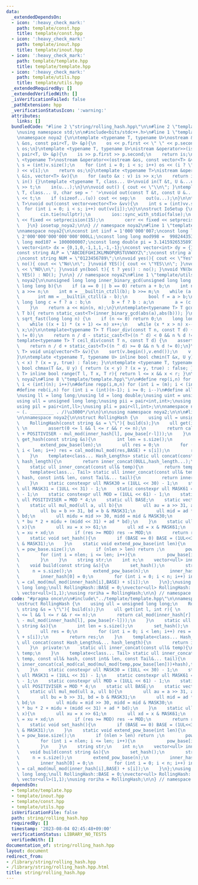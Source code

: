 ```yaml
---
data:
  _extendedDependsOn:
  - icon: ':heavy_check_mark:'
    path: template/const.hpp
    title: template/const.hpp
  - icon: ':heavy_check_mark:'
    path: template/inout.hpp
    title: template/inout.hpp
  - icon: ':heavy_check_mark:'
    path: template/template.hpp
    title: template/template.hpp
  - icon: ':heavy_check_mark:'
    path: template/utils.hpp
    title: template/utils.hpp
  _extendedRequiredBy: []
  _extendedVerifiedWith: []
  _isVerificationFailed: false
  _pathExtension: hpp
  _verificationStatusIcon: ':warning:'
  attributes:
    links: []
  bundledCode: "#line 2 \"string/rolling_hash.hpp\"\n\n#line 2 \"template/template.hpp\"\
    \nusing namespace std;\n\n#include<bits/stdc++.h>\n#line 1 \"template/inout.hpp\"\
    \nnamespace noya2 {\n\ntemplate <typename T, typename U>\nostream &operator<<(ostream\
    \ &os, const pair<T, U> &p){\n    os << p.first << \" \" << p.second;\n    return\
    \ os;\n}\ntemplate <typename T, typename U>\nistream &operator>>(istream &is,\
    \ pair<T, U> &p){\n    is >> p.first >> p.second;\n    return is;\n}\n\ntemplate\
    \ <typename T>\nostream &operator<<(ostream &os, const vector<T> &v){\n    int\
    \ s = (int)v.size();\n    for (int i = 0; i < s; i++) os << (i ? \" \" : \"\"\
    ) << v[i];\n    return os;\n}\ntemplate <typename T>\nistream &operator>>(istream\
    \ &is, vector<T> &v){\n    for (auto &x : v) is >> x;\n    return is;\n}\n\nvoid\
    \ in() {}\ntemplate <typename T, class... U>\nvoid in(T &t, U &...u){\n    cin\
    \ >> t;\n    in(u...);\n}\n\nvoid out() { cout << \"\\n\"; }\ntemplate <typename\
    \ T, class... U, char sep = ' '>\nvoid out(const T &t, const U &...u){\n    cout\
    \ << t;\n    if (sizeof...(u)) cout << sep;\n    out(u...);\n}\n\ntemplate<typename\
    \ T>\nvoid out(const vector<vector<T>> &vv){\n    int s = (int)vv.size();\n  \
    \  for (int i = 0; i < s; i++) out(vv[i]);\n}\n\nstruct IoSetup {\n    IoSetup(){\n\
    \        cin.tie(nullptr);\n        ios::sync_with_stdio(false);\n        cout\
    \ << fixed << setprecision(15);\n        cerr << fixed << setprecision(7);\n \
    \   }\n} iosetup_noya2;\n\n} // namespace noya2\n#line 1 \"template/const.hpp\"\
    \nnamespace noya2{\n\nconst int iinf = 1'000'000'007;\nconst long long linf =\
    \ 2'000'000'000'000'000'000LL;\nconst long long mod998 =  998244353;\nconst long\
    \ long mod107 = 1000000007;\nconst long double pi = 3.14159265358979323;\nconst\
    \ vector<int> dx = {0,1,0,-1,1,1,-1,-1};\nconst vector<int> dy = {1,0,-1,0,1,-1,-1,1};\n\
    const string ALP = \"ABCDEFGHIJKLMNOPQRSTUVWXYZ\";\nconst string alp = \"abcdefghijklmnopqrstuvwxyz\"\
    ;\nconst string NUM = \"0123456789\";\n\nvoid yes(){ cout << \"Yes\\n\"; }\nvoid\
    \ no(){ cout << \"No\\n\"; }\nvoid YES(){ cout << \"YES\\n\"; }\nvoid NO(){ cout\
    \ << \"NO\\n\"; }\nvoid yn(bool t){ t ? yes() : no(); }\nvoid YN(bool t){ t ?\
    \ YES() : NO(); }\n\n} // namespace noya2\n#line 1 \"template/utils.hpp\"\nnamespace\
    \ noya2{\n\nunsigned long long inner_binary_gcd(unsigned long long a, unsigned\
    \ long long b){\n    if (a == 0 || b == 0) return a + b;\n    int n = __builtin_ctzll(a);\
    \ a >>= n;\n    int m = __builtin_ctzll(b); b >>= m;\n    while (a != b) {\n \
    \       int mm = __builtin_ctzll(a - b);\n        bool f = a > b;\n        unsigned\
    \ long long c = f ? a : b;\n        b = f ? b : a;\n        a = (c - b) >> mm;\n\
    \    }\n    return a << min(n, m);\n}\n\ntemplate<typename T> T gcd_fast(T a,\
    \ T b){ return static_cast<T>(inner_binary_gcd(abs(a),abs(b))); }\n\nlong long\
    \ sqrt_fast(long long n) {\n    if (n <= 0) return 0;\n    long long x = sqrt(n);\n\
    \    while ((x + 1) * (x + 1) <= n) x++;\n    while (x * x > n) x--;\n    return\
    \ x;\n}\n\ntemplate<typename T> T floor_div(const T n, const T d) {\n    assert(d\
    \ != 0);\n    return n / d - static_cast<T>((n ^ d) < 0 && n % d != 0);\n}\n\n\
    template<typename T> T ceil_div(const T n, const T d) {\n    assert(d != 0);\n\
    \    return n / d + static_cast<T>((n ^ d) >= 0 && n % d != 0);\n}\n\ntemplate<typename\
    \ T> void uniq(vector<T> &v){\n    sort(v.begin(),v.end());\n    v.erase(unique(v.begin(),v.end()),v.end());\n\
    }\n\ntemplate <typename T, typename U> inline bool chmin(T &x, U y) { return (y\
    \ < x) ? (x = y, true) : false; }\n\ntemplate <typename T, typename U> inline\
    \ bool chmax(T &x, U y) { return (x < y) ? (x = y, true) : false; }\n\ntemplate<typename\
    \ T> inline bool range(T l, T x, T r){ return l <= x && x < r; }\n\n} // namespace\
    \ noya2\n#line 8 \"template/template.hpp\"\n\n#define rep(i,n) for (int i = 0;\
    \ i < (int)(n); i++)\n#define repp(i,m,n) for (int i = (m); i < (int)(n); i++)\n\
    #define reb(i,n) for (int i = (int)(n-1); i >= 0; i--)\n#define all(v) (v).begin(),(v).end()\n\
    \nusing ll = long long;\nusing ld = long double;\nusing uint = unsigned int;\n\
    using ull = unsigned long long;\nusing pii = pair<int,int>;\nusing pll = pair<ll,ll>;\n\
    using pil = pair<int,ll>;\nusing pli = pair<ll,int>;\n\nnamespace noya2{\n\n/*\u3000\
    ~ (. _________ . /)\u3000*/\n\n}\n\nusing namespace noya2;\n\n\n#line 4 \"string/rolling_hash.hpp\"\
    \n\nnamespace noya2{\n\nstruct RollingHash {\n    using ull = unsigned long long;\n\
    \    RollingHash(const string &s = \"\"){ build(s);}\n    ull get(int l, int r){\
    \ \n        assert(0 <= l && l <= r && r <= n);\n        return cal_mod(inner_hash[r]\
    \ + POSITIVISER - mul_mod(inner_hash[l], pow_base[r-l]));\n    }\n    static ull\
    \ get_hash(const string &s){\n        int len = s.size();\n        set_hash();\n\
    \        extend_pow_base(len);\n        ull res = 0;\n        for (int i = 0;\
    \ i < len; i++) res = cal_mod(mul_mod(res,BASE) + s[i]);\n        return res;\n\
    \    }\n    template<class... Hash_Lengths> static ull concat(const Hash_Lengths&...\
    \ hash_length){\n        return inner_concat(0ULL,hash_length...);\n    }\n  private:\n\
    \    static ull inner_concat(const ull& temp){\n        return temp;\n    }\n\
    \    template<class... Tail> static ull inner_concat(const ull& temp, const ull&\
    \ hash, const int& len, const Tail&... tail){\n        return inner_concat(cal_mod(cal_mod(mul_mod(temp,pow_base[len]))+hash),tail...);\n\
    \    }\n    static constexpr ull MASK30 = (1ULL << 30) - 1;\n    static constexpr\
    \ ull MASK31 = (1ULL << 31) - 1;\n    static constexpr ull MASK61 = (1ULL << 61)\
    \ - 1;\n    static constexpr ull MOD = (1ULL << 61) - 1;\n    static constexpr\
    \ ull POSITIVISER = MOD * 4;\n    static ull BASE;\n    static vector<ull> pow_base;\n\
    \    static ull mul_mod(ull a, ull b){\n        ull au = a >> 31, ad = a & MASK31;\n\
    \        ull bu = b >> 31, bd = b & MASK31;\n        ull mid = ad * bu + au *\
    \ bd;\n        ull midu = mid >> 30, midd = mid & MASK30;\n        return (au\
    \ * bu * 2 + midu + (midd << 31) + ad * bd);\n    }\n    static ull cal_mod(ull\
    \ x){\n        ull xu = x >> 61;\n        ull xd = x & MASK61;\n        ull res\
    \ = xu + xd;\n        if (res >= MOD) res -= MOD;\n        return res;\n    }\n\
    \    static void set_hash(){\n        if (BASE == 0) BASE = (1UL<<31) + (random_device()()\
    \ & MASK31);\n    }\n    static void extend_pow_base(int len){\n        int nlen\
    \ = pow_base.size();\n        if (nlen > len) return ;\n        pow_base.resize(len+1);\n\
    \        for (int i = nlen; i <= len; i++){\n            pow_base[i] = cal_mod(mul_mod(pow_base[i-1],BASE));\n\
    \        }\n    }\n    string str;\n    int n;\n    vector<ull> inner_hash;\n\
    \    void build(const string &s){\n        set_hash();\n        str = s;\n   \
    \     n = s.size();\n        extend_pow_base(n);\n        inner_hash.resize(n+1);\n\
    \        inner_hash[0] = 0;\n        for (int i = 0; i < n; i++) inner_hash[i+1]\
    \ = cal_mod(mul_mod(inner_hash[i],BASE) + s[i]);\n    }\n};\nusing ull = unsigned\
    \ long long;\null RollingHash::BASE = 0;\nvector<ull> RollingHash::pow_base =\
    \ vector<ull>(1,1);\nusing roriha = RollingHash;\n\n} // namespace noya2\n"
  code: "#pragma once\n\n#include\"../template/template.hpp\"\n\nnamespace noya2{\n\
    \nstruct RollingHash {\n    using ull = unsigned long long;\n    RollingHash(const\
    \ string &s = \"\"){ build(s);}\n    ull get(int l, int r){ \n        assert(0\
    \ <= l && l <= r && r <= n);\n        return cal_mod(inner_hash[r] + POSITIVISER\
    \ - mul_mod(inner_hash[l], pow_base[r-l]));\n    }\n    static ull get_hash(const\
    \ string &s){\n        int len = s.size();\n        set_hash();\n        extend_pow_base(len);\n\
    \        ull res = 0;\n        for (int i = 0; i < len; i++) res = cal_mod(mul_mod(res,BASE)\
    \ + s[i]);\n        return res;\n    }\n    template<class... Hash_Lengths> static\
    \ ull concat(const Hash_Lengths&... hash_length){\n        return inner_concat(0ULL,hash_length...);\n\
    \    }\n  private:\n    static ull inner_concat(const ull& temp){\n        return\
    \ temp;\n    }\n    template<class... Tail> static ull inner_concat(const ull&\
    \ temp, const ull& hash, const int& len, const Tail&... tail){\n        return\
    \ inner_concat(cal_mod(cal_mod(mul_mod(temp,pow_base[len]))+hash),tail...);\n\
    \    }\n    static constexpr ull MASK30 = (1ULL << 30) - 1;\n    static constexpr\
    \ ull MASK31 = (1ULL << 31) - 1;\n    static constexpr ull MASK61 = (1ULL << 61)\
    \ - 1;\n    static constexpr ull MOD = (1ULL << 61) - 1;\n    static constexpr\
    \ ull POSITIVISER = MOD * 4;\n    static ull BASE;\n    static vector<ull> pow_base;\n\
    \    static ull mul_mod(ull a, ull b){\n        ull au = a >> 31, ad = a & MASK31;\n\
    \        ull bu = b >> 31, bd = b & MASK31;\n        ull mid = ad * bu + au *\
    \ bd;\n        ull midu = mid >> 30, midd = mid & MASK30;\n        return (au\
    \ * bu * 2 + midu + (midd << 31) + ad * bd);\n    }\n    static ull cal_mod(ull\
    \ x){\n        ull xu = x >> 61;\n        ull xd = x & MASK61;\n        ull res\
    \ = xu + xd;\n        if (res >= MOD) res -= MOD;\n        return res;\n    }\n\
    \    static void set_hash(){\n        if (BASE == 0) BASE = (1UL<<31) + (random_device()()\
    \ & MASK31);\n    }\n    static void extend_pow_base(int len){\n        int nlen\
    \ = pow_base.size();\n        if (nlen > len) return ;\n        pow_base.resize(len+1);\n\
    \        for (int i = nlen; i <= len; i++){\n            pow_base[i] = cal_mod(mul_mod(pow_base[i-1],BASE));\n\
    \        }\n    }\n    string str;\n    int n;\n    vector<ull> inner_hash;\n\
    \    void build(const string &s){\n        set_hash();\n        str = s;\n   \
    \     n = s.size();\n        extend_pow_base(n);\n        inner_hash.resize(n+1);\n\
    \        inner_hash[0] = 0;\n        for (int i = 0; i < n; i++) inner_hash[i+1]\
    \ = cal_mod(mul_mod(inner_hash[i],BASE) + s[i]);\n    }\n};\nusing ull = unsigned\
    \ long long;\null RollingHash::BASE = 0;\nvector<ull> RollingHash::pow_base =\
    \ vector<ull>(1,1);\nusing roriha = RollingHash;\n\n} // namespace noya2"
  dependsOn:
  - template/template.hpp
  - template/inout.hpp
  - template/const.hpp
  - template/utils.hpp
  isVerificationFile: false
  path: string/rolling_hash.hpp
  requiredBy: []
  timestamp: '2023-08-04 02:45:48+09:00'
  verificationStatus: LIBRARY_NO_TESTS
  verifiedWith: []
documentation_of: string/rolling_hash.hpp
layout: document
redirect_from:
- /library/string/rolling_hash.hpp
- /library/string/rolling_hash.hpp.html
title: string/rolling_hash.hpp
---
```

